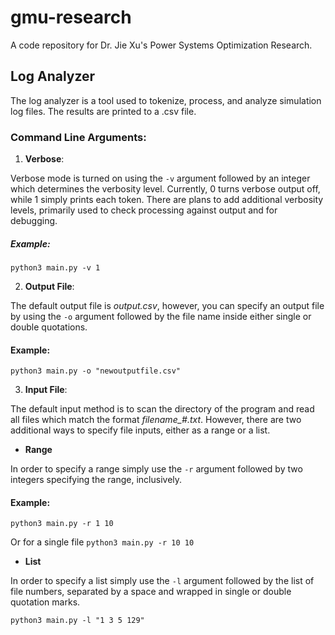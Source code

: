 # gmu-research
A code repository for Dr. Jie Xu's Power Systems Optimization Research.

## Log Analyzer

  The log analyzer is a tool used to tokenize, process, and analyze simulation log files. The results are printed to a .csv file. 
  
### Command Line Arguments:

1. **Verbose**: 

Verbose mode is turned on using the `-v` argument followed by an integer which determines the verbosity level. Currently, 0 turns verbose output off, while 1 simply prints each token. There are plans to add additional verbosity levels, primarily used to check processing against output and for debugging.

##### Example:

`python3 main.py -v 1`

2. **Output File**: 

The default output file is *output.csv*, however, you can specify an output file by using the `-o` argument followed by the file name inside either single or double quotations.

#### Example:

`python3 main.py -o "newoutputfile.csv"`

3. **Input File**: 

The default input method is to scan the directory of the program and read all files which match the format *filename_#.txt*. However, there are two additional ways to specify file inputs, either as a range or a list.

   - **Range**

In order to specify a range simply use the `-r` argument followed by two integers specifying the range, inclusively. 

#### Example:

`python3 main.py -r 1 10`

Or for a single file
`python3 main.py -r 10 10`

   - **List**

In order to specify a list simply use the `-l` argument followed by the list of file numbers, separated by a space and wrapped in single or double quotation marks.

`python3 main.py -l "1 3 5 129"`
